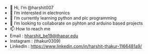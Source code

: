 - 👋 Hi, I’m @harshit007
- 👀 I’m interested in electronics        
- 🌱 I’m currently learning python and plc programming
- 💞️ I’m looking to collaborate on pyhton and arduino based projects
- 📫 How to reach me 
- Email : hharshit_be19@thapar.edu  
- Instagram : (thakur0309)
- LinkedIn : https://www.linkedin.com/in/harshit-thakur-1166481a9/

<!---
mauser0007/mauser0007 is a ✨ special ✨ repository because its `README.md` (this file) appears on your GitHub profile.
You can click the Preview link to take a look at your changes.
--->
